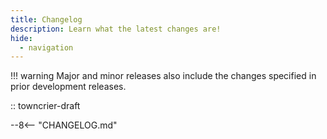 ```yaml
---
title: Changelog
description: Learn what the latest changes are!
hide:
  - navigation
---
```


!!! warning
    Major and minor releases also include the changes specified in prior development releases.

:: towncrier-draft

--8<-- "CHANGELOG.md"
